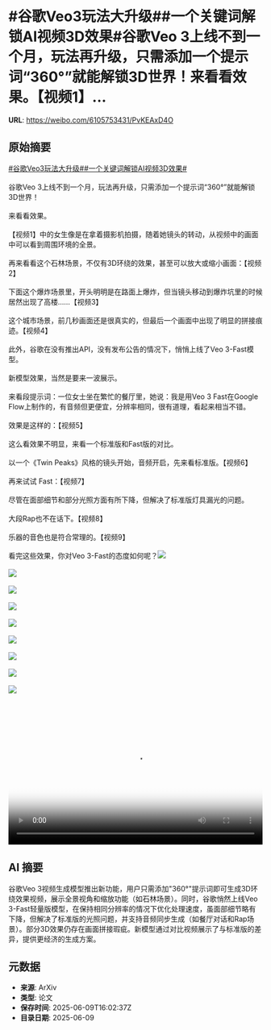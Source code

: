 # #谷歌Veo3玩法大升级##一个关键词解锁AI视频3D效果#谷歌Veo 3上线不到一个月，玩法再升级，只需添加一个提示词“360°”就能解锁3D世界！来看看效果。【视频1】...

**URL**: https://weibo.com/6105753431/PvKEAxD4O

## 原始摘要

<a href="https://m.weibo.cn/search?containerid=231522type%3D1%26t%3D10%26q%3D%23%E8%B0%B7%E6%AD%8CVeo3%E7%8E%A9%E6%B3%95%E5%A4%A7%E5%8D%87%E7%BA%A7%23&amp;extparam=%23%E8%B0%B7%E6%AD%8CVeo3%E7%8E%A9%E6%B3%95%E5%A4%A7%E5%8D%87%E7%BA%A7%23" data-hide=""><span class="surl-text">#谷歌Veo3玩法大升级#</span></a><a href="https://m.weibo.cn/search?containerid=231522type%3D1%26t%3D10%26q%3D%23%E4%B8%80%E4%B8%AA%E5%85%B3%E9%94%AE%E8%AF%8D%E8%A7%A3%E9%94%81AI%E8%A7%86%E9%A2%913D%E6%95%88%E6%9E%9C%23&amp;extparam=%23%E4%B8%80%E4%B8%AA%E5%85%B3%E9%94%AE%E8%AF%8D%E8%A7%A3%E9%94%81AI%E8%A7%86%E9%A2%913D%E6%95%88%E6%9E%9C%23" data-hide=""><span class="surl-text">#一个关键词解锁AI视频3D效果#</span></a><br><br>谷歌Veo 3上线不到一个月，玩法再升级，只需添加一个提示词“360°”就能解锁3D世界！<br><br>来看看效果。<br><br>【视频1】中的女生像是在拿着摄影机拍摄，随着她镜头的转动，从视频中的画面中可以看到周围环境的全景。<br><br>再来看看这个石林场景，不仅有3D环绕的效果，甚至可以放大或缩小画面：【视频2】<br><br>下面这个爆炸场景里，开头明明是在路面上爆炸，但当镜头移动到爆炸坑里的时候居然出现了高楼……【视频3】<br><br>这个城市场景，前几秒画面还是很真实的，但最后一个画面中出现了明显的拼接痕迹。【视频4】<br><br>此外，谷歌在没有推出API，没有发布公告的情况下，悄悄上线了Veo 3-Fast模型。<br><br>新模型效果，当然是要来一波展示。<br><br>来看段提示词：一位女士坐在繁忙的餐厅里，她说：我是用Veo 3 Fast在Google Flow上制作的，有音频但更便宜，分辨率相同，很有道理，看起来相当不错。<br><br>效果是这样的：【视频5】<br><br>这么看效果不明显，来看一个标准版和Fast版的对比。<br><br>以一个《Twin Peaks》风格的镜头开始，音频开启，先来看标准版。【视频6】<br><br>再来试试 Fast：【视频7】<br><br>尽管在面部细节和部分光照方面有所下降，但解决了标准版灯具漏光的问题。<br><br>大段Rap也不在话下。【视频8】<br><br>乐器的音色也是符合常理的。【视频9】<br><br>看完这些效果，你对Veo 3-Fast的态度如何呢？<img style="" src="https://tvax2.sinaimg.cn/large/006Fd7o3ly1i297692x5gj30b40o23yv.jpg" referrerpolicy="no-referrer"><br><br><img style="" src="https://tvax1.sinaimg.cn/large/006Fd7o3ly1i29768abfkj30b40o2q38.jpg" referrerpolicy="no-referrer"><br><br><img style="" src="https://tvax1.sinaimg.cn/large/006Fd7o3ly1i29769rh2hj30b40o2dg3.jpg" referrerpolicy="no-referrer"><br><br><img style="" src="https://tvax1.sinaimg.cn/large/006Fd7o3ly1i2976cpx3oj30b40o2aa9.jpg" referrerpolicy="no-referrer"><br><br><img style="" src="https://tvax4.sinaimg.cn/large/006Fd7o3ly1i2976evdk0j30zk0k0q4e.jpg" referrerpolicy="no-referrer"><br><br><img style="" src="https://tvax2.sinaimg.cn/large/006Fd7o3ly1i2976e0v9ij31gw0u0gn9.jpg" referrerpolicy="no-referrer"><br><br><img style="" src="https://tvax3.sinaimg.cn/large/006Fd7o3ly1i2976az2djj30zk0k0abi.jpg" referrerpolicy="no-referrer"><br><br><img style="" src="https://tvax3.sinaimg.cn/large/006Fd7o3ly1i29769uxzdj30zk0k0q4c.jpg" referrerpolicy="no-referrer"><br><br><img style="" src="https://tvax3.sinaimg.cn/large/006Fd7o3ly1i2976alrm4j30zk0k00tz.jpg" referrerpolicy="no-referrer"><br><br><br clear="both"><div style="clear: both"></div><video controls="controls" poster="https://tvax3.sinaimg.cn/orj480/006Fd7o3ly1i29768qa1gj30b40o23yv.jpg" style="width: 100%"><source src="https://f.video.weibocdn.com/o0/UnNng6oGlx08oUnWiICA010412001D640E010.mp4?label=mp4_hd&amp;template=400x866.24.0&amp;ori=0&amp;ps=1CwnkDw1GXwCQx&amp;Expires=1749488297&amp;ssig=rqgTii9XgC&amp;KID=unistore,video"><source src="https://f.video.weibocdn.com/o0/bqUB58cUlx08oUnWuR9u010412001lQf0E010.mp4?label=mp4_ld&amp;template=360x776.24.0&amp;ori=0&amp;ps=1CwnkDw1GXwCQx&amp;Expires=1749488297&amp;ssig=rQKvag1p8E&amp;KID=unistore,video"><p>视频无法显示，请前往<a href="https://video.weibo.com/show?fid=1034%3A5175672436621400" target="_blank" rel="noopener noreferrer">微博视频</a>观看。</p></video>

## AI 摘要

谷歌Veo 3视频生成模型推出新功能，用户只需添加"360°"提示词即可生成3D环绕效果视频，展示全景视角和缩放功能（如石林场景）。同时，谷歌悄然上线Veo 3-Fast轻量版模型，在保持相同分辨率的情况下优化处理速度，虽面部细节略有下降，但解决了标准版的光照问题，并支持音频同步生成（如餐厅对话和Rap场景）。部分3D效果仍存在画面拼接瑕疵。新模型通过对比视频展示了与标准版的差异，提供更经济的生成方案。

## 元数据

- **来源**: ArXiv
- **类型**: 论文
- **保存时间**: 2025-06-09T16:02:37Z
- **目录日期**: 2025-06-09
